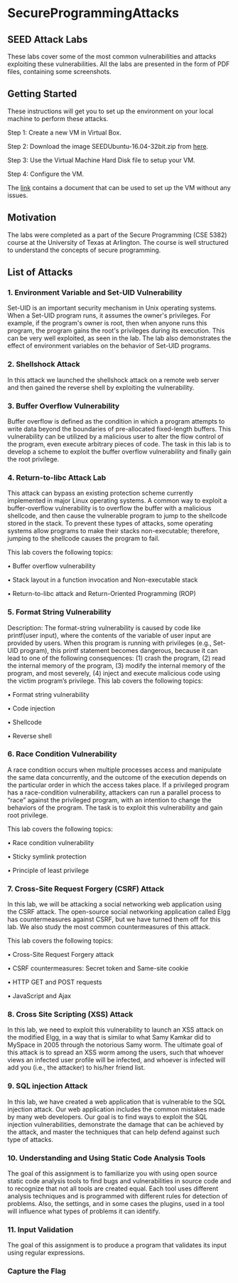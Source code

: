 # SecureProgrammingAttacks

## SEED Attack Labs

These labs cover some of the most common vulnerabilities and attacks exploiting these vulnerabilities. All the labs are presented in the form of PDF files, containing some screenshots.

## Getting Started

These instructions will get you to set up the environment on your local machine to perform these attacks.

Step 1: Create a new VM in Virtual Box.

Step 2: Download the image SEEDUbuntu-16.04-32bit.zip from [here](https://seedsecuritylabs.org/lab_env.html).

Step 3: Use the Virtual Machine Hard Disk file to setup your VM.

Step 4: Configure the VM.

The [link](https://seedsecuritylabs.org/Labs_16.04/Documents/SEEDVM_VirtualBoxManual.pdf) contains a document that can be used to set up the VM without any issues.

## Motivation

The labs were completed as a part of the Secure Programming (CSE 5382) course at the University of Texas at Arlington. The course is well structured to understand the concepts of secure programming.

## List of Attacks

### 1. Environment Variable and Set-UID Vulnerability

Set-UID is an important security mechanism in Unix operating systems. When a Set-UID program runs, it assumes the owner's privileges. For example, if the program's owner is root, then when anyone runs this program, the program gains the root's privileges during its execution. This can be very well exploited, as seen in the lab. The lab also demonstrates the effect of environment variables on the behavior of Set-UID programs.

### 2. Shellshock Attack

In this attack we launched the shellshock attack on a remote web server and then gained the reverse shell by exploiting the vulnerability.

### 3. Buffer Overflow Vulnerability

Buffer overflow is defined as the condition in which a program attempts to write data beyond the boundaries of pre-allocated fixed-length buffers. This vulnerability can be utilized by a malicious user to alter the flow control of the program, even execute arbitrary pieces of code. The task in this lab is to develop a scheme to exploit the buffer overflow vulnerability and finally gain the root privilege.

### 4. Return-to-libc Attack Lab

This attack can bypass an existing protection scheme currently implemented in major Linux operating systems. A common way to exploit a buffer-overflow vulnerability is to overflow the buffer with a malicious shellcode, and then cause the vulnerable program to jump to the shellcode stored in the stack. To prevent these types of attacks, some operating systems allow programs to make their stacks non-executable; therefore, jumping to the shellcode causes the program to fail.

This lab covers the following topics:

• Buffer overflow vulnerability

• Stack layout in a function invocation and Non-executable stack

• Return-to-libc attack and Return-Oriented Programming (ROP)

### 5. Format String Vulnerability

Description: The format-string vulnerability is caused by code like printf(user input), where the contents of the variable of user input are provided by users. When this program is running with privileges (e.g., Set-UID program), this printf statement becomes dangerous, because it can lead to one of the following consequences: (1) crash the program, (2) read the internal memory of the program, (3) modify the internal memory of the program, and most severely, (4) inject and execute malicious code using the victim program’s
privilege. This lab covers the following topics:

• Format string vulnerability

• Code injection

• Shellcode

• Reverse shell

### 6. Race Condition Vulnerability

A race condition occurs when multiple processes access and manipulate the same data concurrently, and the outcome of the execution depends on the particular order in which the access takes place. If a privileged program has a race-condition vulnerability, attackers can run a parallel process to “race” against the privileged program, with an intention to change the behaviors of the program. The task is to exploit this vulnerability and gain root privilege.

This lab covers the following topics:

• Race condition vulnerability

• Sticky symlink protection

• Principle of least privilege

### 7. Cross-Site Request Forgery (CSRF) Attack

In this lab, we will be attacking a social networking web application using the CSRF attack. The open-source social networking application called Elgg has countermeasures against CSRF, but we have turned them off for this lab. We also study the most common countermeasures of this attack.

This lab covers the following topics:

• Cross-Site Request Forgery attack

• CSRF countermeasures: Secret token and Same-site cookie

• HTTP GET and POST requests

• JavaScript and Ajax

### 8. Cross Site Scripting (XSS) Attack

In this lab, we need to exploit this vulnerability to launch an XSS attack on the modified Elgg, in a way that is similar to what Samy Kamkar did to MySpace in 2005 through the notorious Samy worm. The ultimate goal of this attack is to spread an XSS worm among the users, such that whoever views an infected user profile will be infected, and whoever is infected will add you (i.e., the attacker) to his/her friend list.

### 9. SQL injection Attack

In this lab, we have created a web application that is vulnerable to the SQL injection attack. Our web application includes the common mistakes made by many web developers. Our goal is to find ways to exploit the SQL injection vulnerabilities, demonstrate the damage that can be achieved by the attack, and master the techniques that can help defend against such type of attacks.

### 10. Understanding and Using Static Code Analysis Tools

The goal of this assignment is to familiarize you with using open source static code analysis tools to find bugs and vulnerabilities in source code and to recognize that not all tools are created equal. Each tool uses different analysis techniques and is programmed with different rules for detection of problems. Also, the settings, and in some cases the plugins, used in a tool will influence what types of problems it can identify.

### 11. Input Validation

The goal of this assignment is to produce a program that validates its input using regular expressions.

### Capture the Flag





